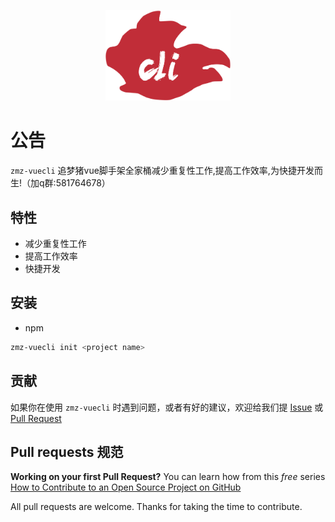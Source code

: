 <p align="center">
  <a href="http://ui.zhuimengzhu.com">
    <img width="200" src="./src/assets/img/logo.png">
  </a>
</p>

# 公告
``zmz-vuecli``  追梦猪vue脚手架全家桶减少重复性工作,提高工作效率,为快捷开发而生!（加q群:581764678）


## 特性

- 减少重复性工作
- 提高工作效率
- 快捷开发

## 安装

- npm

```bash
zmz-vuecli init <project name>
```


## 贡献

如果你在使用 `zmz-vuecli` 时遇到问题，或者有好的建议，欢迎给我们提 [Issue](https://github.com/jiawenguang/zmz-vuecli) 或 [Pull Request](https://github.com/jiawenguang/zmz-vuecli)


## Pull requests 规范

**Working on your first Pull Request?** You can learn how from this *free* series
[How to Contribute to an Open Source Project on GitHub](https://egghead.io/series/how-to-contribute-to-an-open-source-project-on-github)

All pull requests are welcome. Thanks for taking the time to contribute.


